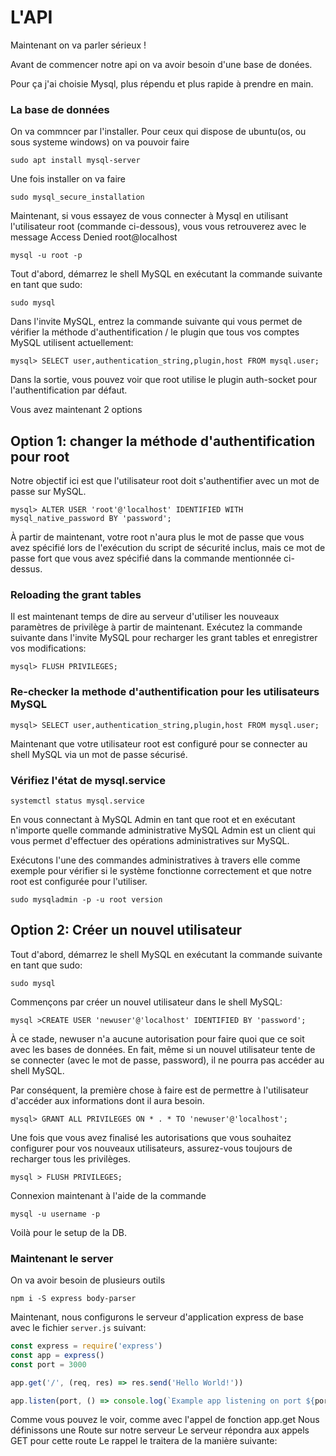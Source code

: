  # L'API
Maintenant on va parler sérieux !

Avant de commencer notre api on va avoir besoin d'une base de donées.

Pour ça j'ai choisie Mysql, plus répendu et plus rapide à prendre en main.

### La base de données
On va commncer par l'installer.
Pour ceux qui dispose de ubuntu(os, ou sous systeme windows)
on va pouvoir faire
 ```shell
 sudo apt install mysql-server
 ```
Une fois installer on va faire
```shell
sudo mysql_secure_installation
```

Maintenant, si vous essayez de vous connecter à Mysql en utilisant l'utilisateur root (commande ci-dessous), vous vous retrouverez avec le message Access Denied root@localhost
```shell
mysql -u root -p
```
Tout d'abord, démarrez le shell MySQL en exécutant la commande suivante en tant que sudo:
```shell
sudo mysql
``` 
Dans l'invite MySQL, entrez la commande suivante qui vous permet de vérifier la méthode d'authentification / le plugin que tous vos comptes MySQL utilisent actuellement:
```shell
mysql> SELECT user,authentication_string,plugin,host FROM mysql.user;
```

Dans la sortie, vous pouvez voir que root utilise le plugin auth-socket pour l'authentification par défaut.

Vous avez maintenant 2 options
##
## Option 1: changer la méthode d'authentification pour root

Notre objectif ici est que l'utilisateur root doit s'authentifier avec un mot de passe sur MySQL.

```shell
mysql> ALTER USER 'root'@'localhost' IDENTIFIED WITH mysql_native_password BY 'password';
``` 

À partir de maintenant, votre root n'aura plus le mot de passe que vous avez spécifié lors de l'exécution du script de sécurité inclus, mais ce mot de passe fort que vous avez spécifié dans la commande mentionnée ci-dessus.

### Reloading the grant tables

Il est maintenant temps de dire au serveur d'utiliser les nouveaux paramètres de privilège à partir de maintenant. Exécutez la commande suivante dans l'invite MySQL pour recharger les grant tables et enregistrer vos modifications:
```shell
mysql> FLUSH PRIVILEGES;
``` 

### Re-checker la methode d'authentification  pour les utilisateurs MySQL
```shell
mysql> SELECT user,authentication_string,plugin,host FROM mysql.user;
```
Maintenant que votre utilisateur root est configuré pour se connecter au shell MySQL via un mot de passe sécurisé.

### Vérifiez l'état de mysql.service

```shell
systemctl status mysql.service
```

  
En vous connectant à MySQL Admin en tant que root et en exécutant n'importe quelle commande administrative MySQL Admin est un client qui vous permet d'effectuer des opérations administratives sur MySQL. 

Exécutons l'une des commandes administratives à travers elle comme exemple pour vérifier si le système fonctionne correctement et que notre root est configurée pour l'utiliser.

```
sudo mysqladmin -p -u root version
```


## Option 2: Créer un nouvel utilisateur
Tout d'abord, démarrez le shell MySQL en exécutant la commande suivante en tant que sudo:

```shell
sudo mysql
```

Commençons par créer un nouvel utilisateur dans le shell MySQL:

```shell
mysql >CREATE USER 'newuser'@'localhost' IDENTIFIED BY 'password';
```
À ce stade, newuser n'a aucune autorisation pour faire quoi que ce soit avec les bases de données. En fait, même si un nouvel utilisateur tente de se connecter (avec le mot de passe, password), il ne pourra pas accéder au shell MySQL.

Par conséquent, la première chose à faire est de permettre à l'utilisateur d'accéder aux informations dont il aura besoin.

```shell
mysql> GRANT ALL PRIVILEGES ON * . * TO 'newuser'@'localhost';
```

Une fois que vous avez finalisé les autorisations que vous souhaitez configurer pour vos nouveaux utilisateurs, assurez-vous toujours de recharger tous les privilèges.

```shell
mysql > FLUSH PRIVILEGES;
```

Connexion maintenant à l'aide de la commande 
```shell
mysql -u username -p
```


Voilà pour le setup de la DB.

### Maintenant le server

On va avoir besoin de plusieurs outils

```shell
npm i -S express body-parser
```

Maintenant, nous configurons le serveur d'application express de base avec le fichier `server.js` suivant:

```js
const express = require('express')
const app = express()
const port = 3000

app.get('/', (req, res) => res.send('Hello World!'))

app.listen(port, () => console.log(`Example app listening on port ${port}!`))
```

Comme vous pouvez le voir, comme avec l'appel de fonction app.get
Nous définissons une Route sur notre serveur
Le serveur répondra aux appels GET pour cette route
Le rappel le traitera de la manière suivante:






